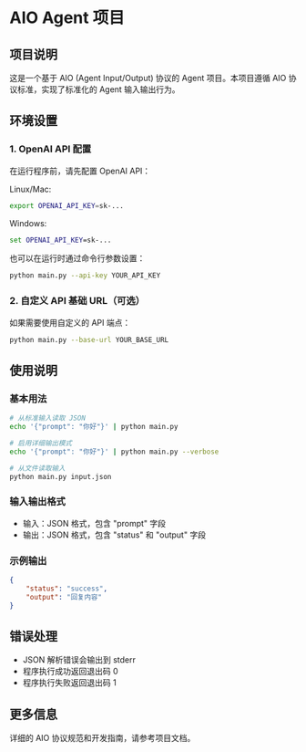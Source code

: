# AIO Agent 项目

## 项目说明
这是一个基于 AIO (Agent Input/Output) 协议的 Agent 项目。本项目遵循 AIO 协议标准，实现了标准化的 Agent 输入输出行为。

## 环境设置

### 1. OpenAI API 配置
在运行程序前，请先配置 OpenAI API：

Linux/Mac:
```bash
export OPENAI_API_KEY=sk-...
```

Windows:
```cmd
set OPENAI_API_KEY=sk-...
```

也可以在运行时通过命令行参数设置：
```bash
python main.py --api-key YOUR_API_KEY
```

### 2. 自定义 API 基础 URL（可选）
如果需要使用自定义的 API 端点：
```bash
python main.py --base-url YOUR_BASE_URL
```

## 使用说明

### 基本用法
```bash
# 从标准输入读取 JSON
echo '{"prompt": "你好"}' | python main.py

# 启用详细输出模式
echo '{"prompt": "你好"}' | python main.py --verbose

# 从文件读取输入
python main.py input.json
```

### 输入输出格式
- 输入：JSON 格式，包含 "prompt" 字段
- 输出：JSON 格式，包含 "status" 和 "output" 字段

### 示例输出
```json
{
    "status": "success",
    "output": "回复内容"
}
```

## 错误处理
- JSON 解析错误会输出到 stderr
- 程序执行成功返回退出码 0
- 程序执行失败返回退出码 1

## 更多信息
详细的 AIO 协议规范和开发指南，请参考项目文档。
